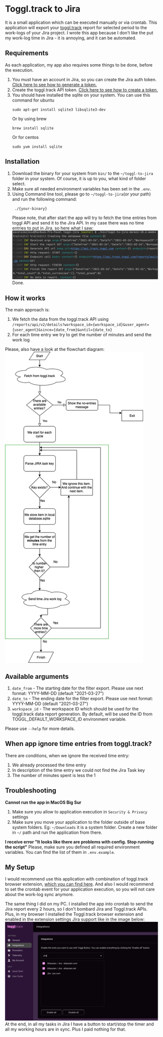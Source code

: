 # Toggl.track to Jira

It is a small application which can be executed manually or via crontab. This application will export your [toggl.track](https://toggl.com/track/) report for selected period to the work-logs of your Jira project. I wrote this app because I don't like the put my work-log time in Jira - it is annoying, and it can be automated.

## Requirements
As each application, my app also requires some things to be done, before the execution.
1. You must have an account in Jira, so you can create the Jira auth token. [Click here to see how to generate a token.](documentation/create-jira-auth-token.md)
2. Create the toggl.track API token. [Click here to see how to create a token.](documentation/create-toggl-api-token.md)
3. You should have installed the sqlite on your system.
    You can use this command for ubuntu
    ```
    sudo apt-get install sqlite3 libsqlite3-dev
    ```
    Or by using brew
    ```
    brew install sqlite
    ```
    Or for centos
    ```
    sudo yum install sqlite
    ```
   
## Installation 
1. Download the binary for your system from `bin/` to the `~/toggl-to-jira` folder in your system. Of course, it is up to you, what kind of folder select.
2. Make sure all needed environment variables has been set in the `.env`.
3. Using Command line tool, please go to `~/toggl-to-jira`(or your path) and run the following command:
   ``` 
    ./{your-binary}
   ```
   Please note, that after start the app will try to fetch the time entries from toggl API and send it to the Jira API.
   In my case there was no time entries to put in Jira, so here what I saw: 
   ![app-dry-run](documentation/images/app-dry-run.png)
   Done. 

## How it works
The main approach is:
1. We fetch the data from the toggl.track API using `/reports/api/v2/details?workspace_id={workspace_id}&user_agent={user_agent}&since={date_from}&until={date_to}`
2. For each time entry we try to get the number of minutes and send the work log

Please, also have a look at the flowchart diagram:
![flowchart](documentation/images/the-flow.jpg)

## Available arguments
1. `date_from` - The starting date for the filter export. Please use next format: YYYY-MM-DD (default "2021-03-27")
2. `date_to` - The ending date for the filter export. Please use next format: YYYY-MM-DD (default "2021-03-27")
3. `workspace_id` - The workspace ID which should be used for the toggl.track data report generation. By default, will be used the ID from TOGGL_DEFAULT_WORKSPACE_ID environment variable.

Please use `--help` for more details.

## When app ignore time entries from toggl.track?
There are conditions, when we ignore the received time entry:

1. We already processed the time entry
2. In description of the time entry we could not find the Jira Task key
3. The number of minutes spent is less the 1

## Troubleshooting

**Cannot run the app in MacOS Big Sur**
1. Make sure you allow to application execution in `Security & Privacy` settings
2. Make sure you move your application to the folder outside of base system folders. Eg: `~/Downloads` it is a system folder. Create a new folder in `~/` path and run the application from there.

**I receive error "It looks like there are problems with config. Stop running the script"** 
Please, make sure you defined all required environment variables. You can find the list of them in `.env.example`.

## My Setup
I would recommend use this application with combination of toggl.track browser extension, [which you can find here](https://toggl.com/track/jira-time-tracking/). And also I would recommend to set the crontab event for your application execution, so you will not care about the work-log sync anymore. 

The same thing I did on my PC. I installed the app into crontab to send the Jira report every 2 hours, so I don't bombard Jira and Toggl.track APIs. Plus, in my browser I installed the Toggl.track browser extension and enabled in the extension settings Jira support like in the image below:
![enable-jira](documentation/images/toggl-extension-enable-jira.png)
At the end, in all my tasks in Jira I have a button to start/stop the timer and all my working hours are in sync. Plus I paid nothing for that. 
